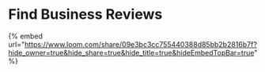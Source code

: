 # Find Business Reviews

{% embed url="https://www.loom.com/share/09e3bc3cc755440388d85bb2b2816b7f?hide_owner=true&hide_share=true&hide_title=true&hideEmbedTopBar=true" %}
